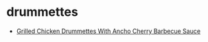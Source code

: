 # drummettes

 * [Grilled Chicken Drummettes With Ancho Cherry Barbecue Sauce](../index/g/grilled-chicken-drummettes-with-ancho-cherry-barbecue-sauce-101835.json)

